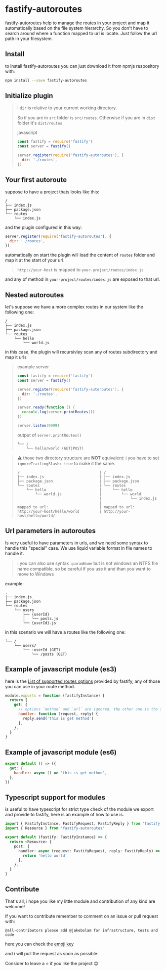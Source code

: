 # fastify-autoroutes

fastify-autoroutes help to manage the routes in your project and map it automatically based on the file system hierarchy. So you don't have to search around where a function mapped to url is locate. Just follow the url path in your filesystem.

## Install

to install fastify-autoroutes you can just download it from npmjs respository with:

```sh
npm install --save fastify-autoroutes
```

## Initialize plugin

> :information_source: `dir` is relative to your current working directory.
>
> So if you are in `src` folder is `src/routes`.
> Otherwise if you are in `dist` folder it's `dist/routes`
>
> javascript
>
> ```javascript
> const fastify = require('fastify')
> const server = fastify()
>
> server.register(require('fastify-autoroutes'), {
>   dir: './routes',
> })
> ```

## Your first autoroute

suppose to have a project thats looks like this:

```text
/
├── index.js
├── package.json
└── routes
    └── index.js
```

and the plugin configured in this way:

```javascript
server.register(require('fastify-autoroutes'), {
  dir: './routes',
})
```

automatically on start the plugin will load the content of `routes` folder and map it at the start of your url.

> `http://your-host` is mapped to `your-project/routes/index.js`

and any of method in `your-project/routes/index.js` are exposed to that url.

## Nested autoroutes

let's suppose we have a more complex routes in our system like the following one:

```text
/
├── index.js
├── package.json
└── routes
    └── hello
        └── world.js
```

in this case, the plugin will recursivley scan any of routes subdirectory and map it urls

> example server
>
> ```javascript
> const fastify = require('fastify')
> const server = fastify()
>
> server.register(require('fastify-autoroutes'), {
>   dir: './routes',
> })
>
> server.ready(function () {
>   console.log(server.printRoutes())
> })
>
> server.listen(9999)
> ```
>
> output of `server.printRoutes()`
>
> ```text
> └── /
>     └── hello/world (GET|POST)
> ```

> :warning: those two directory structure are **NOT** equivalent:
> :information_source: you have to set `ignoreTrailingSlash: true` to make it the same.
>
> ```text
> /                                    | /
> ├── index.js                         | ├── index.js
> ├── package.json                     | ├── package.json
> └── routes                           | └── routes
>     └── hello                        |     └── hello
>         └── world.js                 |         └── world
>                                      |             └── index.js
>                                      |
> mapped to url:                       | mapped to url:
> http://your-host/hello/world         | http://your-host/hello/world/
> ```

## Url parameters in autoroutes

Is very useful to have parameters in urls, and we need some syntax to handle this "special" case. We use liquid variable format in file names to handle it.

> :information_source: you can also use syntax `:paramName` but is not windows an NTFS file name compatible, so be careful if you use it and than you want to move to Windows

example:

```text
.
├── index.js
├── package.json
└── routes
    └── users
        ├── {userId}
        │   └── posts.js
        └── {userId}.js
```

in this scenario we will have a routes like the following one:

```text
└── /
    └── users/
        └── :userId (GET)
            └── /posts (GET)
```

## Example of javascript module (es3)

here is the [List of supported routes options](https://www.fastify.io/docs/latest/Routes/#routes-option) provided by fastify, any of those you can use in your route method.

```javascript
module.exports = function (fastifyInstance) {
  return {
    get: {
      // options `method` and `url` are ignored, the other one is the same
      handler: function (request, reply) {
        reply.send('this is get method')
      },
    },
  }
}
```

## Example of javascript module (es6)

```javascript
export default () => ({
  get: {
    handler: async () => 'this is get method',
  },
})
```

## Typescript support for modules

is useful to have typescript for strict type check of the module we export and provide to fastify, here is an example of how to use is.

```typescript
import { FastifyInstance, FastifyRequest, FastifyReply } from 'fastify'
import { Resource } from 'fastify-autoroutes'

export default (fastify: FastifyInstance) => {
  return <Resource> {
    post: {
      handler: async (request: FastifyRequest, reply: FastifyReply) => {
        return 'hello world'
      },
    },
  }
}
```

## Contribute

That's all, i hope you like my little module and contribution of any kind are welcome!

If you want to contribute remember to comment on an issue or pull request with:

`@all-contributors please add @jakebolam for infrastructure, tests and code`

here you can check the [emoji key](https://allcontributors.org/docs/en/emoji-key)

and i will pull the request as soon as possible.

Consider to leave a :star: if you like the project :blush:
